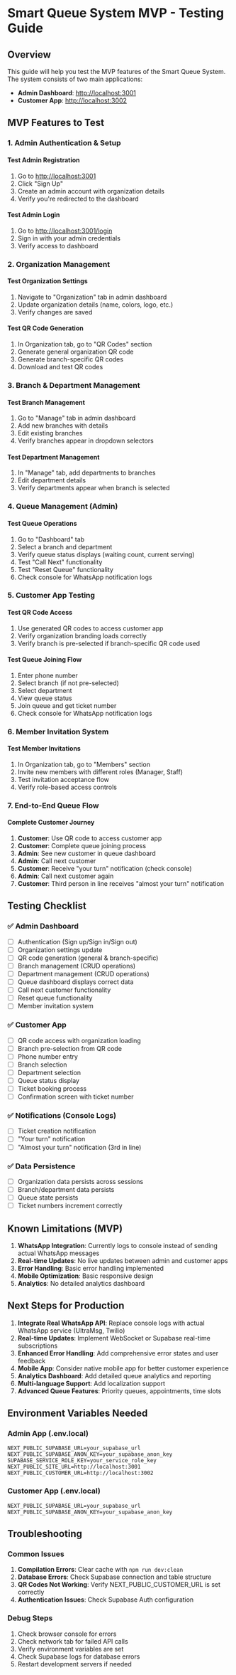 # Smart Queue System MVP - Testing Guide

## Overview

This guide will help you test the MVP features of the Smart Queue System. The system consists of two main applications:

- **Admin Dashboard**: <http://localhost:3001>
- **Customer App**: <http://localhost:3002>

## MVP Features to Test

### 1. Admin Authentication & Setup

#### Test Admin Registration

1. Go to <http://localhost:3001>
2. Click "Sign Up"
3. Create an admin account with organization details
4. Verify you're redirected to the dashboard

#### Test Admin Login

1. Go to <http://localhost:3001/login>
2. Sign in with your admin credentials
3. Verify access to dashboard

### 2. Organization Management

#### Test Organization Settings

1. Navigate to "Organization" tab in admin dashboard
2. Update organization details (name, colors, logo, etc.)
3. Verify changes are saved

#### Test QR Code Generation

1. In Organization tab, go to "QR Codes" section
2. Generate general organization QR code
3. Generate branch-specific QR codes
4. Download and test QR codes

### 3. Branch & Department Management

#### Test Branch Management

1. Go to "Manage" tab in admin dashboard
2. Add new branches with details
3. Edit existing branches
4. Verify branches appear in dropdown selectors

#### Test Department Management

1. In "Manage" tab, add departments to branches
2. Edit department details
3. Verify departments appear when branch is selected

### 4. Queue Management (Admin)

#### Test Queue Operations

1. Go to "Dashboard" tab
2. Select a branch and department
3. Verify queue status displays (waiting count, current serving)
4. Test "Call Next" functionality
5. Test "Reset Queue" functionality
6. Check console for WhatsApp notification logs

### 5. Customer App Testing

#### Test QR Code Access

1. Use generated QR codes to access customer app
2. Verify organization branding loads correctly
3. Verify branch is pre-selected if branch-specific QR code used

#### Test Queue Joining Flow

1. Enter phone number
2. Select branch (if not pre-selected)
3. Select department
4. View queue status
5. Join queue and get ticket number
6. Check console for WhatsApp notification logs

### 6. Member Invitation System

#### Test Member Invitations

1. In Organization tab, go to "Members" section
2. Invite new members with different roles (Manager, Staff)
3. Test invitation acceptance flow
4. Verify role-based access controls

### 7. End-to-End Queue Flow

#### Complete Customer Journey

1. **Customer**: Use QR code to access customer app
2. **Customer**: Complete queue joining process
3. **Admin**: See new customer in queue dashboard
4. **Admin**: Call next customer
5. **Customer**: Receive "your turn" notification (check console)
6. **Admin**: Call next customer again
7. **Customer**: Third person in line receives "almost your turn" notification

## Testing Checklist

### ✅ Admin Dashboard

- [ ] Authentication (Sign up/Sign in/Sign out)
- [ ] Organization settings update
- [ ] QR code generation (general & branch-specific)
- [ ] Branch management (CRUD operations)
- [ ] Department management (CRUD operations)
- [ ] Queue dashboard displays correct data
- [ ] Call next customer functionality
- [ ] Reset queue functionality
- [ ] Member invitation system

### ✅ Customer App

- [ ] QR code access with organization loading
- [ ] Branch pre-selection from QR code
- [ ] Phone number entry
- [ ] Branch selection
- [ ] Department selection
- [ ] Queue status display
- [ ] Ticket booking process
- [ ] Confirmation screen with ticket number

### ✅ Notifications (Console Logs)

- [ ] Ticket creation notification
- [ ] "Your turn" notification
- [ ] "Almost your turn" notification (3rd in line)

### ✅ Data Persistence

- [ ] Organization data persists across sessions
- [ ] Branch/department data persists
- [ ] Queue state persists
- [ ] Ticket numbers increment correctly

## Known Limitations (MVP)

1. **WhatsApp Integration**: Currently logs to console instead of sending actual WhatsApp messages
2. **Real-time Updates**: No live updates between admin and customer apps
3. **Error Handling**: Basic error handling implemented
4. **Mobile Optimization**: Basic responsive design
5. **Analytics**: No detailed analytics dashboard

## Next Steps for Production

1. **Integrate Real WhatsApp API**: Replace console logs with actual WhatsApp service (UltraMsg, Twilio)
2. **Real-time Updates**: Implement WebSocket or Supabase real-time subscriptions
3. **Enhanced Error Handling**: Add comprehensive error states and user feedback
4. **Mobile App**: Consider native mobile app for better customer experience
5. **Analytics Dashboard**: Add detailed queue analytics and reporting
6. **Multi-language Support**: Add localization support
7. **Advanced Queue Features**: Priority queues, appointments, time slots

## Environment Variables Needed

### Admin App (.env.local)

```env
NEXT_PUBLIC_SUPABASE_URL=your_supabase_url
NEXT_PUBLIC_SUPABASE_ANON_KEY=your_supabase_anon_key
SUPABASE_SERVICE_ROLE_KEY=your_service_role_key
NEXT_PUBLIC_SITE_URL=http://localhost:3001
NEXT_PUBLIC_CUSTOMER_URL=http://localhost:3002
```

### Customer App (.env.local)

```env
NEXT_PUBLIC_SUPABASE_URL=your_supabase_url
NEXT_PUBLIC_SUPABASE_ANON_KEY=your_supabase_anon_key
```

## Troubleshooting

### Common Issues

1. **Compilation Errors**: Clear cache with `npm run dev:clean`
2. **Database Errors**: Check Supabase connection and table structure
3. **QR Codes Not Working**: Verify NEXT_PUBLIC_CUSTOMER_URL is set correctly
4. **Authentication Issues**: Check Supabase Auth configuration

### Debug Steps

1. Check browser console for errors
2. Check network tab for failed API calls
3. Verify environment variables are set
4. Check Supabase logs for database errors
5. Restart development servers if needed
